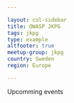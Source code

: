 ```yaml
---

layout: col-sidebar
title: OWASP JKPG
tags: jkpg
type: example
altfooter: true
meetup-group: jkpg
country: Sweden
region: Europe

---
```


Upcomming events 

